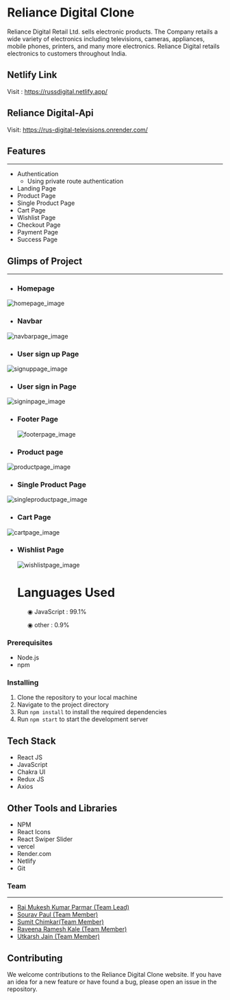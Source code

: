 # Reliance Digital Clone

<p>
Reliance Digital Retail Ltd. sells electronic products. The Company retails a wide variety of electronics including televisions, cameras, appliances, mobile phones, printers, and many more electronics. Reliance Digital retails electronics to customers throughout India.
</p>

## Netlify Link

Visit : https://russdigital.netlify.app/

## Reliance Digital-Api

Visit: https://rus-digital-televisions.onrender.com/

## Features

---

- Authentication
  - Using private route authentication
- Landing Page
- Product Page
- Single Product Page
- Cart Page
- Wishlist Page
- Checkout Page
- Payment Page
- Success Page

## Glimps of Project

---

- ### Homepage

<img src='https://i.imgur.com/pmYRZtX.png' alt="homepage_image" />

- ### Navbar

<img src="https://i.imgur.com/HiCKKVs.png" alt="navbarpage_image" />

- ### User sign up Page

<img src="https://imagizer.imageshack.com/img922/8695/ugXdAm.png" alt="signuppage_image" />

- ### User sign in Page

<img src="https://imagizer.imageshack.com/img922/6743/9kW2Lt.png" alt="signinpage_image" />

- ### Footer Page

  <img src="https://i.imgur.com/DSNoyG3.png" alt="footerpage_image" />

- ### Product page

<img src="https://imagizer.imageshack.com/img924/9185/zUGyLP.png" alt="productpage_image" />

- ### Single Product Page

<img src="https://imagizer.imageshack.com/img923/5885/W7jLXk.png" alt="singleproductpage_image" />

- ### Cart Page

<img src="https://imagizer.imageshack.com/img924/9636/u5oB0y.png" alt="cartpage_image" />

- ### Wishlist Page

  <img src="https://imagizer.imageshack.com/img924/6580/5es93b.png" alt="wishlistpage_image" />

  # Languages Used

<ul dir="auto">
 <ol dir="auto">◉ JavaScript : 99.1%</ol>
 <ol dir="auto">◉ other : 0.9%</ol>
 </ul>

### Prerequisites

- Node.js
- npm

### Installing

1. Clone the repository to your local machine
2. Navigate to the project directory
3. Run `npm install` to install the required dependencies
4. Run `npm start` to start the development server

## Tech Stack

- React JS
- JavaScript
- Chakra UI
- Redux JS
- Axios

## Other Tools and Libraries

- NPM
- React Icons
- React Swiper Slider
- vercel
- Render.com
- Netlify
- Git

### Team

---

 <ul>
        <li><a href="https://github.com/RajParmar03">Raj Mukesh Kumar Parmar (Team Lead)</a></li>
        <li><a href="https://github.com/souravpl8092">Sourav Paul (Team Member)</a></li>
        <li><a href="https://github.com/sumit6675">Sumit Chimkar(Team Member)</a> </li>
        <li><a href="https://github.com/raveenakale475">Raveena Ramesh Kale (Team Member)</a></li>
        <li><a href="https://github.com/utkarshj212">Utkarsh Jain (Team Member)</a></li>
</ul>

## Contributing

We welcome contributions to the Reliance Digital Clone website. If you have an idea for a new feature or have found a bug, please open an issue in the repository.

